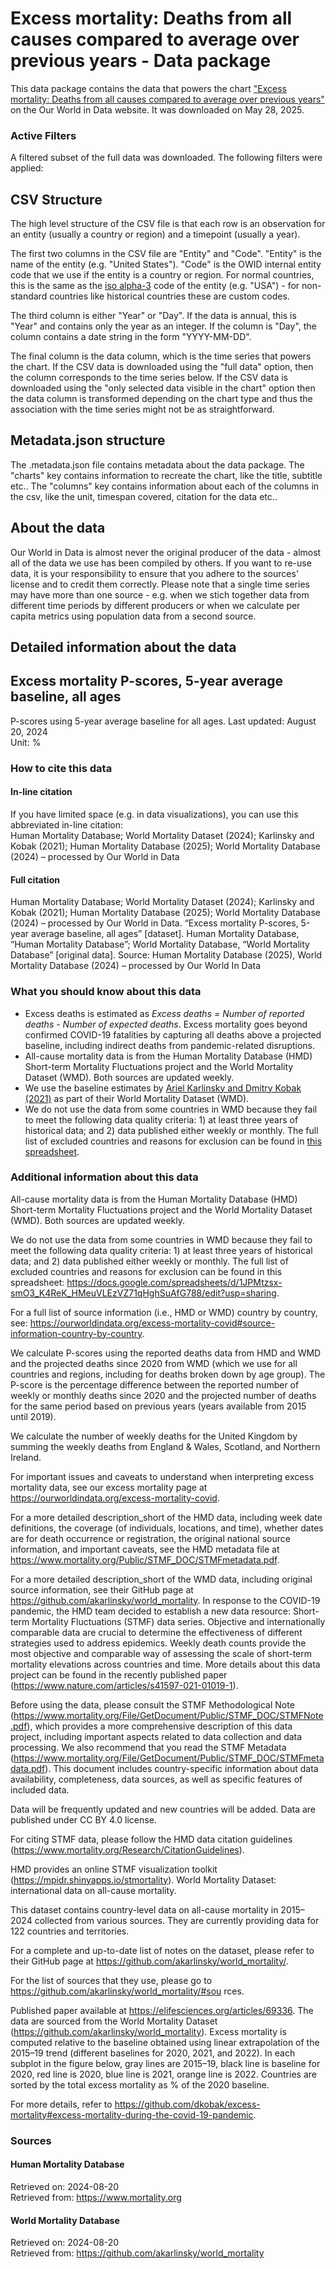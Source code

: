 # Excess mortality: Deaths from all causes compared to average over previous years - Data package

This data package contains the data that powers the chart ["Excess mortality: Deaths from all causes compared to average over previous years"](https://ourworldindata.org/grapher/excess-mortality-p-scores-average-baseline?v=1&csvType=full&useColumnShortNames=false) on the Our World in Data website. It was downloaded on May 28, 2025.

### Active Filters

A filtered subset of the full data was downloaded. The following filters were applied:

## CSV Structure

The high level structure of the CSV file is that each row is an observation for an entity (usually a country or region) and a timepoint (usually a year).

The first two columns in the CSV file are "Entity" and "Code". "Entity" is the name of the entity (e.g. "United States"). "Code" is the OWID internal entity code that we use if the entity is a country or region. For normal countries, this is the same as the [iso alpha-3](https://en.wikipedia.org/wiki/ISO_3166-1_alpha-3) code of the entity (e.g. "USA") - for non-standard countries like historical countries these are custom codes.

The third column is either "Year" or "Day". If the data is annual, this is "Year" and contains only the year as an integer. If the column is "Day", the column contains a date string in the form "YYYY-MM-DD".

The final column is the data column, which is the time series that powers the chart. If the CSV data is downloaded using the "full data" option, then the column corresponds to the time series below. If the CSV data is downloaded using the "only selected data visible in the chart" option then the data column is transformed depending on the chart type and thus the association with the time series might not be as straightforward.

## Metadata.json structure

The .metadata.json file contains metadata about the data package. The "charts" key contains information to recreate the chart, like the title, subtitle etc.. The "columns" key contains information about each of the columns in the csv, like the unit, timespan covered, citation for the data etc..

## About the data

Our World in Data is almost never the original producer of the data - almost all of the data we use has been compiled by others. If you want to re-use data, it is your responsibility to ensure that you adhere to the sources' license and to credit them correctly. Please note that a single time series may have more than one source - e.g. when we stich together data from different time periods by different producers or when we calculate per capita metrics using population data from a second source.

## Detailed information about the data


## Excess mortality P-scores, 5-year average baseline, all ages
P-scores using 5-year average baseline for all ages.
Last updated: August 20, 2024  
Unit: %  


### How to cite this data

#### In-line citation
If you have limited space (e.g. in data visualizations), you can use this abbreviated in-line citation:  
Human Mortality Database; World Mortality Dataset (2024); Karlinsky and Kobak (2021); Human Mortality Database (2025); World Mortality Database (2024) – processed by Our World in Data

#### Full citation
Human Mortality Database; World Mortality Dataset (2024); Karlinsky and Kobak (2021); Human Mortality Database (2025); World Mortality Database (2024) – processed by Our World in Data. “Excess mortality P-scores, 5-year average baseline, all ages” [dataset]. Human Mortality Database, “Human Mortality Database”; World Mortality Database, “World Mortality Database” [original data].
Source: Human Mortality Database (2025), World Mortality Database (2024) – processed by Our World In Data

### What you should know about this data
* Excess deaths is estimated as _Excess deaths = Number of reported deaths - Number of expected deaths_. Excess mortality goes beyond confirmed COVID-19 fatalities by capturing all deaths above a projected baseline, including indirect deaths from pandemic-related disruptions.
* All-cause mortality data is from the Human Mortality Database (HMD) Short-term Mortality Fluctuations project and the World Mortality Dataset (WMD). Both sources are updated weekly.
* We use the baseline estimates by [Ariel Karlinsky and Dmitry Kobak (2021)](https://elifesciences.org/articles/69336) as part of their World Mortality Dataset (WMD).
* We do not use the data from some countries in WMD because they fail to meet the following data quality criteria: 1) at least three years of historical data; and 2) data published either weekly or monthly. The full list of excluded countries and reasons for exclusion can be found in [this spreadsheet](https://docs.google.com/spreadsheets/d/1JPMtzsx-smO3_K4ReK_HMeuVLEzVZ71qHghSuAfG788/edit?usp=sharing).

### Additional information about this data
All-cause mortality data is from the Human Mortality Database (HMD) Short-term Mortality Fluctuations project and the World Mortality Dataset (WMD). Both sources are updated weekly.

We do not use the data from some countries in WMD because they fail to meet the following data quality criteria: 1) at least three years of historical data; and 2) data published either weekly or monthly. The full list of excluded countries and reasons for exclusion can be found in this spreadsheet: https://docs.google.com/spreadsheets/d/1JPMtzsx-smO3_K4ReK_HMeuVLEzVZ71qHghSuAfG788/edit?usp=sharing.

For a full list of source information (i.e., HMD or WMD) country by country, see: https://ourworldindata.org/excess-mortality-covid#source-information-country-by-country.

We calculate P-scores using the reported deaths data from HMD and WMD and the projected deaths since 2020 from WMD (which we use for all countries and regions, including for deaths broken down by age group). The P-score is the percentage difference between the reported number of weekly or monthly deaths since 2020 and the projected number of deaths for the same period based on previous years (years available from 2015 until 2019).

We calculate the number of weekly deaths for the United Kingdom by summing the weekly deaths from England & Wales, Scotland, and Northern Ireland.

For important issues and caveats to understand when interpreting excess mortality data, see our excess mortality page at https://ourworldindata.org/excess-mortality-covid.

For a more detailed description_short of the HMD data, including week date definitions, the coverage (of individuals, locations, and time), whether dates are for death occurrence or registration, the original national source information, and important caveats, see the HMD metadata file at https://www.mortality.org/Public/STMF_DOC/STMFmetadata.pdf.

For a more detailed description_short of the WMD data, including original source information, see their GitHub page at https://github.com/akarlinsky/world_mortality.
In response to the COVID-19 pandemic, the HMD team decided to establish a new data resource: Short-term Mortality Fluctuations (STMF) data series. Objective and internationally comparable data are crucial to determine the effectiveness of different strategies used to address epidemics. Weekly death counts provide the most objective and comparable way of assessing the scale of short-term mortality elevations across countries and time. More details about this data project can be found in the recently published paper (https://www.nature.com/articles/s41597-021-01019-1).

Before using the data, please consult the STMF Methodological Note (https://www.mortality.org/File/GetDocument/Public/STMF_DOC/STMFNote.pdf), which provides a more comprehensive description of this data project, including important aspects related to data collection and data processing. We also recommend that you read the STMF Metadata (https://www.mortality.org/File/GetDocument/Public/STMF_DOC/STMFmetadata.pdf). This document includes country-specific information about data availability, completeness, data sources, as well as specific features of included data.

Data will be frequently updated and new countries will be added. Data are published under CC BY 4.0 license.

For citing STMF data, please follow the HMD data citation guidelines (https://www.mortality.org/Research/CitationGuidelines).

HMD provides an online STMF visualization toolkit (https://mpidr.shinyapps.io/stmortality).
World Mortality Dataset: international data on all-cause mortality.

This dataset contains country-level data on all-cause mortality in 2015–2024 collected from various sources. They are currently providing data for 122 countries and territories.

For a complete and up-to-date list of notes on the dataset, please refer to their GitHub page at https://github.com/akarlinsky/world_mortality/.

For the list of sources that they use, please go to https://github.com/akarlinsky/world_mortality/#sou rces.

Published paper available at https://elifesciences.org/articles/69336.
The data are sourced from the World Mortality Dataset (https://github.com/akarlinsky/world_mortality). Excess mortality is computed relative to the baseline obtained using linear extrapolation of the 2015–19 trend (different baselines for 2020, 2021, and 2022). In each subplot in the figure below, gray lines are 2015–19, black line is baseline for 2020, red line is 2020, blue line is 2021, orange line is 2022. Countries are sorted by the total excess mortality as % of the 2020 baseline.

For more details, refer to https://github.com/dkobak/excess-mortality#excess-mortality-during-the-covid-19-pandemic.

### Sources

#### Human Mortality Database
Retrieved on: 2024-08-20  
Retrieved from: https://www.mortality.org  

#### World Mortality Database
Retrieved on: 2024-08-20  
Retrieved from: https://github.com/akarlinsky/world_mortality  


    